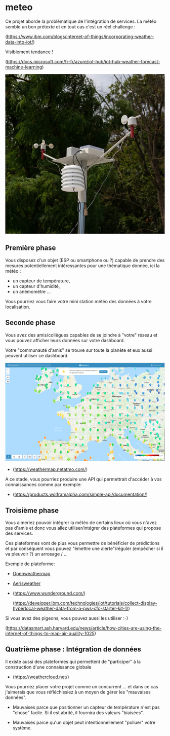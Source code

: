 # meteo

Ce projet aborde la problématique de l'intégration de services.
La météo semble un bon prétexte et en tout cas c'est un réel challenge
:

(https://www.ibm.com/blogs/internet-of-things/incorporating-weather-data-into-iot/)

Visiblement tendance !

(https://docs.microsoft.com/fr-fr/azure/iot-hub/iot-hub-weather-forecast-machine-learning)

![](meteo.jpg)

## Première phase
Vous disposez d'un objet (ESP ou smartphone ou ?) capable de prendre des 
mesures potentiellement intéressantes pour une thématique donnée, ici la météo :

* un capteur de température, 
* un capteur d'humidité, 
* un anémomètre ...

Vous pourriez vous faire votre mini station météo des données à votre
localisation.


## Seconde phase
Vous avez des amis/collègues capables de se joindre à "votre" réseau
et vous pouvez afficher leurs données sur votre dashboard.

Votre "communauté d'amis" se trouve sur toute la planète et eux aussi
peuvent utiliser ce dashboard.

![](netatmo.png)

* (https://weathermap.netatmo.com/)


A ce stade, vous pourriez produire une API qui permettrait d'accéder à
vos connaissances comme par exemple:
   
* (https://products.wolframalpha.com/simple-api/documentation/)

## Troisième phase
Vous aimeriez pouvoir intégrer la météo de certains lieux où vous
n'avez pas d'amis et donc vous allez utiliser/intégrer des
plateformes qui propose des services.

Ces plateformes vont de plus vous permettre de bénéficier de
prédictions et par conséquent vous pouvez "émettre une alerte"/réguler
(empêcher si il va pleuvoir ?) un arrosage / ...

Exemple de plateforme:

* [Openweathermap](https://openweathermap.org/)
* [Aerisweather](https://www.aerisweather.com/)
* (https://www.wunderground.com/) 
    
  (https://developer.ibm.com/technologies/iot/tutorials/collect-display-hyperlocal-weather-data-from-a-pws-cfc-starter-kit-1/)
  
Si vous avez des pigeons, vous pouvez aussi les utiliser :-)

(https://datasmart.ash.harvard.edu/news/article/how-cities-are-using-the-internet-of-things-to-map-air-quality-1025)


## Quatrième phase : Intégration de données

Il existe aussi des plateformes qui permettent de "participer" à la construction 
d'une connaissance globale

* (https://weathercloud.net/)

Vous pourriez placer votre projet comme un concurrent ... et dans ce
cas j'aimerais que vous réfléchissiez à un moyen de gérer les "mauvaises
données".

* Mauvaises parce que positionner un capteur de température n'est pas
  "chose" facile. Si il est abrité, il fournira des valeurs "biaisées".

* Mauvaises parce qu'un objet peut intentionnellement "polluer" votre
  système.
  






